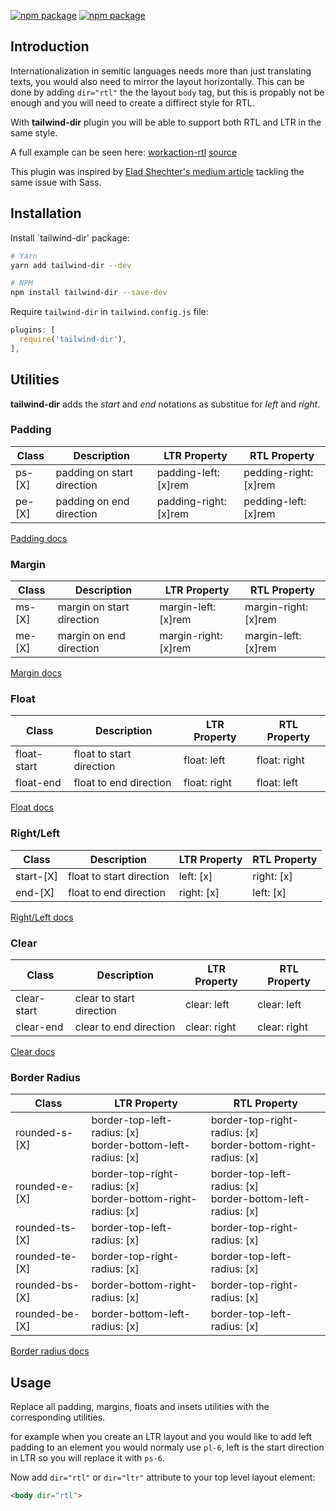 

[![npm package][npm-downloads]][npm]
[![npm package][npm-version]][npm]

## Introduction

Internationalization in semitic languages needs more than just translating texts, you would also need to mirror the layout horizontally.
This can be done by adding `dir="rtl"` the the layout `body` tag, but this is propably not be enough and you will need to create a diffirect style for RTL.

With **tailwind-dir** plugin you will be able to support both RTL and LTR in the same style.

A full example can be seen here: [workaction-rtl](https://workcation-rtl.netlify.com) [source](https://github.com/20lives/workcation)

This plugin was inspired by [Elad Shechter's medium article](https://medium.com/@elad/the-best-way-to-rtl-your-website-with-sass-105e34a4298a) tackling the same issue with Sass.

## Installation

Install `tailwind-dir' package:

```bash
# Yarn
yarn add tailwind-dir --dev

# NPM
npm install tailwind-dir --save-dev
```

Require `tailwind-dir` in `tailwind.config.js` file:

```javascript
plugins: [
  require('tailwind-dir'),
],
```

## Utilities

**tailwind-dir** adds the *start* and *end* notations as substitue for *left* and *right*.

### Padding
| Class   | Description                 | LTR Property          | RTL Property          |
| ------- | --------------------------- | --------------------- | --------------------- |
| ps-[X]  | padding on start direction  | padding-left: [x]rem  | pedding-right: [x]rem |
| pe-[X]  | padding on end direction    | padding-right: [x]rem | pedding-left: [x]rem  |

[Padding docs](https://tailwindcss.com/docs/padding)

### Margin
| Class   | Description                 | LTR Property          | RTL Property          |
| ------- | --------------------------- | --------------------- | --------------------- |
| ms-[X]  | margin on start direction   | margin-left: [x]rem   | margin-right: [x]rem  |
| me-[X]  | margin on end direction     | margin-right: [x]rem  | margin-left: [x]rem   |

[Margin docs](https://tailwindcss.com/docs/margin)

### Float
| Class       | Description              | LTR Property | RTL Property |
| ----------- | ------------------------ | ------------ | ------------ |
| float-start | float to start direction | float: left  | float: right |
| float-end   | float to end direction   | float: right | float: left  |

[Float docs](https://tailwindcss.com/docs/margin)

### Right/Left
| Class     | Description              | LTR Property | RTL Property |
| --------- | ------------------------ | ------------ | ------------ |
| start-[X] | float to start direction | left: [x]    | right: [x]   |
| end-[X]   | float to end direction   | right: [x]   | left: [x]    |

[Right/Left docs](https://tailwindcss.com/docs/top-right-bottom-left)

### Clear
| Class       | Description              | LTR Property | RTL Property |
| ----------- | ------------------------ | ------------ | ------------ |
| clear-start | clear to start direction | clear: left  | clear: left  |
| clear-end   | clear to end direction   | clear: right | clear: right |

[Clear docs](https://tailwindcss.com/docs/clear)

### Border Radius
| Class          | LTR Property                                                     | RTL Property                                                      |
| -------------- | ---------------------------------------------------------------- | ----------------------------------------------------------------- |
| rounded-s-[X]  | border-top-left-radius: [x] <br> border-bottom-left-radius: [x]  | border-top-right-radius: [x] <br> border-bottom-right-radius: [x] |
| rounded-e-[X]  | border-top-right-radius: [x] <br> border-bottom-right-radius: [x]| border-top-left-radius: [x] <br> border-bottom-left-radius: [x]   |
| rounded-ts-[X] | border-top-left-radius: [x]                                      | border-top-right-radius: [x]                                      |
| rounded-te-[X] | border-top-right-radius: [x]                                     | border-top-left-radius: [x]                                       |
| rounded-bs-[X] | border-bottom-right-radius: [x]                                  | border-top-right-radius: [x]                                      |
| rounded-be-[X] | border-bottom-left-radius: [x]                                   | border-top-left-radius: [x]                                       |

[Border radius docs](https://tailwindcss.com/docs/border-radius)

## Usage

Replace all padding, margins, floats and insets utilities with the corresponding utilities.

for example when you create an LTR layout and you would like to add left padding to an element you would normaly use `pl-6`, left is the start direction in LTR so you will replace it with `ps-6`.

Now add  `dir="rtl"` or `dir="ltr"` attribute to your top level layout element:

```html
<body dir="rtl">
```
[npm-version]: https://img.shields.io/npm/v/tailwind-dir.svg?style=flat-square
[npm-downloads]: https://img.shields.io/npm/dw/tailwind-dir?style=flat-square
[npm]: https://www.npmjs.org/package/tailwind-dir

